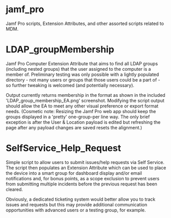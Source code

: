 # jamf_pro
Jamf Pro scripts, Extension Attributes, and other assorted scripts related to MDM.

# LDAP_groupMembership
Jamf Pro Computer Extension Attribute that aims to find all LDAP groups (including nested groups) that the user assigned to the computer is a member of. Preliminary testing was only possible with a lightly populated directory - not many users or groups that those users could be a part of - so further tweaking is welcomed (and potentially necessary).

Output currently returns membership in the format as shown in the included 'LDAP_group_membership_EA.png' screenshot. Modifying the script output should allow the EA to meet any other visual preference or export format needs. (Cosmetic note: Resizing the Jamf Pro web app should keep the groups displayed in a 'pretty' one-group-per line way. The only brief exception is after the User & Location payload is edited but refreshing the page after any payload changes are saved resets the alignment.)

# SelfService_Help_Request
Simple script to allow users to submit issues/help requests via Self Service. The script then populates an Extension Attribute which can be used to place the device into a smart group for dashboard display and/or email notifications and, for bonus points, as a scope exclusion to prevent users from submitting multiple incidents before the previous request has been cleared.

Obviously, a dedicated ticketing system would better allow you to track issues and requests but this may provide additional communication opportunities with advanced users or a testing group, for example.
